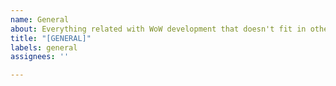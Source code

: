 ```yaml
---
name: General
about: Everything related with WoW development that doesn't fit in other categories
title: "[GENERAL]"
labels: general
assignees: ''

---
```

